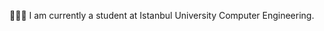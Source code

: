 👨🏻‍💻 I am currently a student at Istanbul University Computer Engineering.

<!---
kkeremsezgin/kkeremsezgin is a ✨ special ✨ repository because its `README.md` (this file) appears on your GitHub profile.
You can click the Preview link to take a look at your changes.
--->
